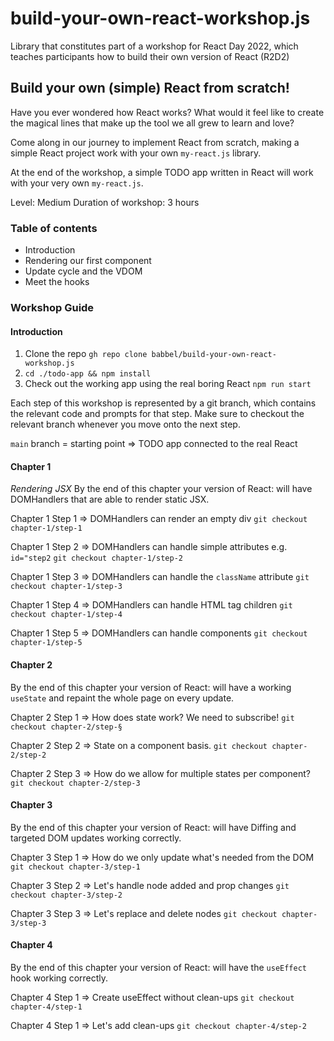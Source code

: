 # build-your-own-react-workshop.js
Library that constitutes part of a workshop for React Day 2022, which teaches participants how to build their own version of React (R2D2)

## Build your own (simple) React from scratch!

Have you ever wondered how React works?
What would it feel like to create the magical lines that make up the tool we all grew to learn and love?

Come along in our journey to implement React from scratch, making a simple React project work with your own `my-react.js` library.

At the end of the workshop, a simple TODO app written in React will work with your very own `my-react.js`.

Level: Medium
Duration of workshop: 3 hours

### Table of contents
- Introduction
- Rendering our first component
- Update cycle and the VDOM
- Meet the hooks


### Workshop Guide

#### Introduction
1. Clone the repo `gh repo clone babbel/build-your-own-react-workshop.js`
2. `cd ./todo-app && npm install`
3. Check out the working app using the real boring React `npm run start`

Each step of this workshop is represented by a git branch, which contains the relevant code and prompts for that step. Make sure to checkout the relevant branch whenever you move onto the next step.

`main` branch = starting point => TODO app connected to the real React

#### Chapter 1

*Rendering JSX*
By the end of this chapter your version of React: will have DOMHandlers that are able to render static JSX.

Chapter 1 Step 1 => DOMHandlers can render an empty div
`git checkout chapter-1/step-1`

Chapter 1 Step 2 => DOMHandlers can handle simple attributes
e.g. `id="step2`
`git checkout chapter-1/step-2`

Chapter 1 Step 3 => DOMHandlers can handle the `className` attribute
`git checkout chapter-1/step-3`

Chapter 1 Step 4 => DOMHandlers can handle HTML tag children
`git checkout chapter-1/step-4`

Chapter 1 Step 5 => DOMHandlers can handle components
`git checkout chapter-1/step-5`


#### Chapter 2
By the end of this chapter your version of React: will have a working `useState` and repaint the whole page on every update.

Chapter 2 Step 1 => How does state work? We need to subscribe!
`git checkout chapter-2/step-§`

Chapter 2 Step 2 => State on a component basis.
`git checkout chapter-2/step-2`

Chapter 2 Step 3 => How do we allow for multiple states per component?
`git checkout chapter-2/step-3`

#### Chapter 3
By the end of this chapter your version of React: will have Diffing and targeted DOM updates working correctly.

Chapter 3 Step 1 => How do we only update what's needed from the DOM
`git checkout chapter-3/step-1`

Chapter 3 Step 2 => Let's handle node added and prop changes
`git checkout chapter-3/step-2`

Chapter 3 Step 3 => Let's replace and delete nodes
`git checkout chapter-3/step-3`

#### Chapter 4
By the end of this chapter your version of React: will have the `useEffect` hook working correctly.

Chapter 4 Step 1 => Create useEffect without clean-ups
`git checkout chapter-4/step-1`

Chapter 4 Step 1 => Let's add clean-ups
`git checkout chapter-4/step-2`
